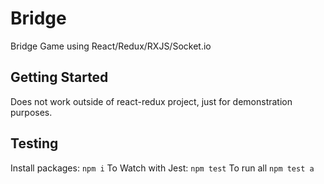 # Bridge
Bridge Game using React/Redux/RXJS/Socket.io

## Getting Started
Does not work outside of react-redux project, just for demonstration purposes.

## Testing
Install packages: `npm i`
To Watch with Jest: `npm test`
To run all `npm test a`